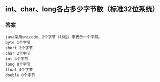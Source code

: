 
## int、char、long各占多少字节数（标准32位系统）

### 答案


	java采用unicode，2个字节（16位）来表示一个字符。
    byte 1个字节
	short 2个字节
	char 2个字节
	int 4个字节
	long 8个字节
	float 4个字节
	double 8个字节